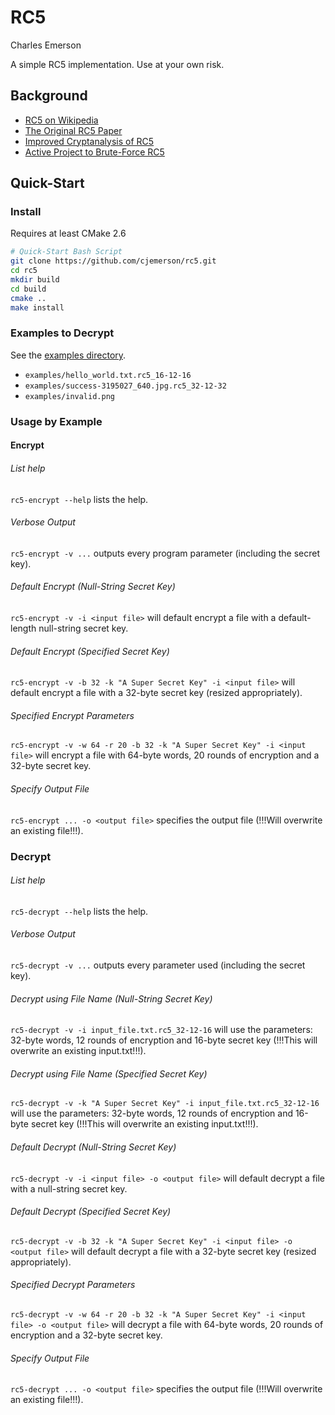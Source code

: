 # RC5

Charles Emerson

A simple RC5 implementation. Use at your own risk.


## Background

* [RC5 on Wikipedia](https://en.wikipedia.org/wiki/RC5)
* [The Original RC5 Paper](https://people.csail.mit.edu/rivest/Rivest-rc5rev.pdf)
* [Improved Cryptanalysis of RC5](https://link.springer.com/chapter/10.1007/BFb0054119)
* [Active Project to Brute-Force RC5](https://www.distributed.net/RC5)


## Quick-Start

### Install

Requires at least CMake 2.6

```bash
# Quick-Start Bash Script
git clone https://github.com/cjemerson/rc5.git
cd rc5
mkdir build
cd build
cmake ..
make install
```


### Examples to Decrypt

See the [examples directory](examples/).

 * `examples/hello_world.txt.rc5_16-12-16`
 * `examples/success-3195027_640.jpg.rc5_32-12-32`
 * `examples/invalid.png`


### Usage by Example

#### Encrypt

###### List help

`rc5-encrypt --help` lists the help.

###### Verbose Output

`rc5-encrypt -v ...` outputs every program parameter (including the secret key).

###### Default Encrypt (Null-String Secret Key)

`rc5-encrypt -v -i <input file>` will default encrypt a file with a default-length null-string secret key.

###### Default Encrypt (Specified Secret Key)

`rc5-encrypt -v -b 32 -k "A Super Secret Key" -i <input file>` will default encrypt a file with a 32-byte secret key (resized appropriately).

###### Specified Encrypt Parameters

`rc5-encrypt -v -w 64 -r 20 -b 32 -k "A Super Secret Key" -i <input file>` will encrypt a file with 64-byte words, 20 rounds of encryption and a 32-byte secret key.

###### Specify Output File

`rc5-encrypt ... -o <output file>` specifies the output file (!!!Will overwrite an existing file!!!).

### Decrypt

###### List help

`rc5-decrypt --help` lists the help.

###### Verbose Output

`rc5-decrypt -v ...` outputs every parameter used (including the secret key).

###### Decrypt using File Name (Null-String Secret Key)

`rc5-decrypt -v -i input_file.txt.rc5_32-12-16` will use the parameters: 32-byte words, 12 rounds of encryption and 16-byte secret key (!!!This will overwrite an existing input.txt!!!).

###### Decrypt using File Name (Specified Secret Key)

`rc5-decrypt -v -k "A Super Secret Key" -i input_file.txt.rc5_32-12-16` will use the parameters: 32-byte words, 12 rounds of encryption and 16-byte secret key (!!!This will overwrite an existing input.txt!!!).

###### Default Decrypt (Null-String Secret Key)

`rc5-decrypt -v -i <input file> -o <output file>` will default decrypt a file with a null-string secret key.

###### Default Decrypt (Specified Secret Key)

`rc5-decrypt -v -b 32 -k "A Super Secret Key" -i <input file> -o <output file>` will default decrypt a file with a 32-byte secret key (resized appropriately).

###### Specified Decrypt Parameters

`rc5-decrypt -v -w 64 -r 20 -b 32 -k "A Super Secret Key" -i <input file> -o <output file>` will decrypt a file with 64-byte words, 20 rounds of encryption and a 32-byte secret key.

###### Specify Output File

`rc5-decrypt ... -o <output file>` specifies the output file (!!!Will overwrite an existing file!!!).

